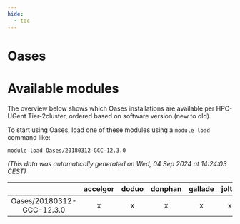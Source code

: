 ```yaml
---
hide:
  - toc
---
```


Oases
=====

# Available modules


The overview below shows which Oases installations are available per HPC-UGent Tier-2cluster, ordered based on software version (new to old).

To start using Oases, load one of these modules using a `module load` command like:

```shell
module load Oases/20180312-GCC-12.3.0
```

*(This data was automatically generated on Wed, 04 Sep 2024 at 14:24:03 CEST)*  

| |accelgor|doduo|donphan|gallade|joltik|shinx|skitty|
| :---: | :---: | :---: | :---: | :---: | :---: | :---: | :---: |
|Oases/20180312-GCC-12.3.0|x|x|x|x|x|-|x|
